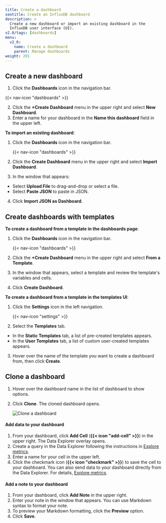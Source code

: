 ```yaml
---
title: Create a dashboard
seotitle: Create an InfluxDB dashboard
description: >
  Create a new dashboard or import an existing dashboard in the
  InfluxDB user interface (UI).
v2.0/tags: [dashboards]
menu:
  v2_0:
    name: Create a dashboard
    parent: Manage dashboards
weight: 201
---
```


## Create a new dashboard


1. Click the **Dashboards** icon in the navigation bar.

  {{< nav-icon "dashboards" >}}

2. Click the **+Create Dashboard** menu in the upper right and select **New Dashboard**.
3. Enter a name for your dashboard in the **Name this dashboard** field in the upper left.


**To import an existing dashboard**:

1. Click the **Dashboards** icon in the navigation bar.

    {{< nav-icon "dashboards" >}}

2. Click the **Create Dashboard** menu in the upper right and select **Import Dashboard**.
3. In the window that appears:
  * Select **Upload File** to drag-and-drop or select a file.
  * Select **Paste JSON** to paste in JSON.
4. Click **Import JSON as Dashboard**.

## Create dashboards with templates

**To create a dashboard from a template in the dashboards page**:

1. Click the **Dashboards** icon in the navigation bar.

    {{< nav-icon "dashboards" >}}

2. Click the **+Create Dashboard** menu in the upper right and select **From a Template**.
3. In the window that appears, select a template and review the template's variables and cells.
4. Click **Create Dashboard**.

**To create a dashboard from a template in the templates UI**:

1. Click the **Settings** icon in the left navigation.

    {{< nav-icon "settings" >}}

2. Select the **Templates** tab.

  - In the **Static Templates** tab, a list of pre-created templates appears. 
  - In the **User Templates** tab, a list of custom user-created templates appears.

3. Hover over the name of the template you want to create a dashboard from, then click **Create**.


## Clone a dashboard

1. Hover over the dashboard name in the list of dashboard to show options.
2. Click **Clone**. The cloned dashboard opens.

    ![Clone a dashboard](/img/2-0-dashboard-clone.png)


#### Add data to your dashboard

1. From your dashboard, click **Add Cell** (**{{< icon "add-cell" >}}**) in the upper right. The Data Explorer overlay opens.
2. Create a query in the Data Explorer following the instructions in [Explore metrics](/v2.0/visualize-data/explore-metrics).
3. Enter a name for your cell in the upper left.
4. Click the checkmark icon (**{{< icon "checkmark" >}}**) to save the cell to your dashboard.
You can also send data to your dashboard directly from the Data Explorer. For details, [Explore metrics](/v2.0/visualize-data/explore-metrics).

#### Add a note to your dashboard
1. From your dashboard, click **Add Note** in the upper right.
2. Enter your note in the window that appears. You can use Markdown syntax to format your note.
3. To preview your Markdown formatting, click the **Preview** option.
4. Click **Save**.
